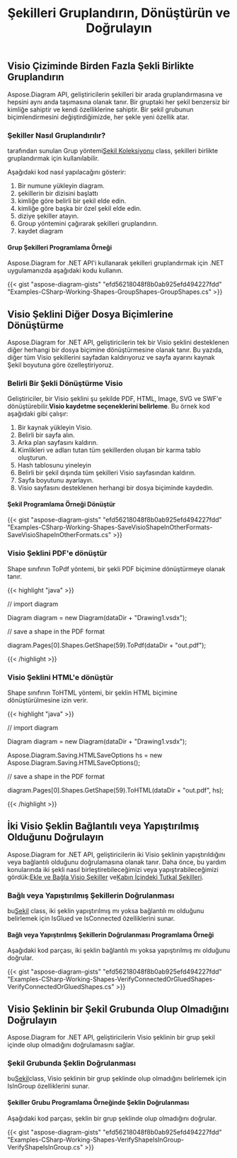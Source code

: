 ﻿---
title: Şekilleri Gruplandırın, Dönüştürün ve Doğrulayın
type: docs
weight: 80
url: /tr/net/group-convert-and-verify-shapes/
description: Bu bölümde şekillerin Aspose.Diagram ile nasıl gruplandırılacağı açıklanmaktadır.
---
## **Visio Çiziminde Birden Fazla Şekli Birlikte Gruplandırın**
Aspose.Diagram API, geliştiricilerin şekilleri bir arada gruplandırmasına ve hepsini aynı anda taşımasına olanak tanır. Bir gruptaki her şekil benzersiz bir kimliğe sahiptir ve kendi özelliklerine sahiptir. Bir şekil grubunun biçimlendirmesini değiştirdiğimizde, her şekle yeni özellik atar.
### **Şekiller Nasıl Gruplandırılır?**
 tarafından sunulan Grup yöntemi[Şekil Koleksiyonu](http://www.aspose.com/api/net/diagram/aspose.diagram/shapecollection) class, şekilleri birlikte gruplandırmak için kullanılabilir.

Aşağıdaki kod nasıl yapılacağını gösterir:

1. Bir numune yükleyin diagram.
1. şekillerin bir dizisini başlattı
1. kimliğe göre belirli bir şekil elde edin.
1. kimliğe göre başka bir özel şekil elde edin.
1. diziye şekiller atayın.
1. Group yöntemini çağırarak şekilleri gruplandırın.
1. kaydet diagram
#### **Grup Şekilleri Programlama Örneği**
Aspose.Diagram for .NET API'i kullanarak şekilleri gruplandırmak için .NET uygulamanızda aşağıdaki kodu kullanın.

{{< gist "aspose-diagram-gists" "efd56218048f8b0ab925efd494227fdd" "Examples-CSharp-Working-Shapes-GroupShapes-GroupShapes.cs" >}}
## **Visio Şeklini Diğer Dosya Biçimlerine Dönüştürme**
Aspose.Diagram for .NET API, geliştiricilerin tek bir Visio şeklini desteklenen diğer herhangi bir dosya biçimine dönüştürmesine olanak tanır. Bu yazıda, diğer tüm Visio şekillerini sayfadan kaldırıyoruz ve sayfa ayarını kaynak Şekil boyutuna göre özelleştiriyoruz.
### **Belirli Bir Şekli Dönüştürme Visio**
 Geliştiriciler, bir Visio şeklini şu şekilde PDF, HTML, Image, SVG ve SWF'e dönüştürebilir.**Visio kaydetme seçeneklerini belirleme**.
Bu örnek kod aşağıdaki gibi çalışır:

1. Bir kaynak yükleyin Visio.
1. Belirli bir sayfa alın.
1. Arka plan sayfasını kaldırın.
1. Kimlikleri ve adları tutan tüm şekillerden oluşan bir karma tablo oluşturun.
1. Hash tablosunu yineleyin
1. Belirli bir şekil dışında tüm şekilleri Visio sayfasından kaldırın.
1. Sayfa boyutunu ayarlayın.
1. Visio sayfasını desteklenen herhangi bir dosya biçiminde kaydedin.
#### **Şekil Programlama Örneği Dönüştür**
{{< gist "aspose-diagram-gists" "efd56218048f8b0ab925efd494227fdd" "Examples-CSharp-Working-Shapes-SaveVisioShapeInOtherFormats-SaveVisioShapeInOtherFormats.cs" >}}
### **Visio Şeklini PDF'e dönüştür**
Shape sınıfının ToPdf yöntemi, bir şekli PDF biçimine dönüştürmeye olanak tanır.

{{< highlight "java" >}}

 // import diagram

Diagram diagram = new Diagram(dataDir + "Drawing1.vsdx");

// save a shape in the PDF format

diagram.Pages[0].Shapes.GetShape(59).ToPdf(dataDir + "out.pdf");

{{< /highlight >}}
### **Visio Şeklini HTML'e dönüştür**
Shape sınıfının ToHTML yöntemi, bir şeklin HTML biçimine dönüştürülmesine izin verir.

{{< highlight "java" >}}

 // import diagram

Diagram diagram = new Diagram(dataDir + "Drawing1.vsdx");

Aspose.Diagram.Saving.HTMLSaveOptions hs = new Aspose.Diagram.Saving.HTMLSaveOptions();

// save a shape in the PDF format

diagram.Pages[0].Shapes.GetShape(59).ToHTML(dataDir + "out.pdf", hs);

{{< /highlight >}}
## **İki Visio Şeklin Bağlantılı veya Yapıştırılmış Olduğunu Doğrulayın**
 Aspose.Diagram for .NET API, geliştiricilerin iki Visio şeklinin yapıştırıldığını veya bağlantılı olduğunu doğrulamasına olanak tanır. Daha önce, bu yardım konularında iki şekli nasıl birleştirebileceğimizi veya yapıştırabileceğimizi gördük:[Ekle ve Bağla Visio Şekiller](https://docs.aspose.com/diagram/net/add-retrieve-copy-and-read-visio-shape-data/) ve[Kabın İçindeki Tutkal Şekilleri](/diagram/tr/net/working-with-shapes-gluing/).
### **Bağlı veya Yapıştırılmış Şekillerin Doğrulanması**
 bu[Şekil](http://www.aspose.com/api/net/diagram/aspose.diagram/shape) class, iki şeklin yapıştırılmış mı yoksa bağlantılı mı olduğunu belirlemek için IsGlued ve IsConnected özelliklerini sunar.
#### **Bağlı veya Yapıştırılmış Şekillerin Doğrulanması Programlama Örneği**
Aşağıdaki kod parçası, iki şeklin bağlantılı mı yoksa yapıştırılmış mı olduğunu doğrular.

{{< gist "aspose-diagram-gists" "efd56218048f8b0ab925efd494227fdd" "Examples-CSharp-Working-Shapes-VerifyConnectedOrGluedShapes-VerifyConnectedOrGluedShapes.cs" >}}
## **Visio Şeklinin bir Şekil Grubunda Olup Olmadığını Doğrulayın**
Aspose.Diagram for .NET API, geliştiricilerin Visio şeklinin bir grup şekil içinde olup olmadığını doğrulamasını sağlar.
### **Şekil Grubunda Şeklin Doğrulanması**
bu[Şekil](http://www.aspose.com/api/net/diagram/aspose.diagram/shape)class, Visio şeklinin bir grup şeklinde olup olmadığını belirlemek için IsInGroup özelliklerini sunar.
#### **Şekiller Grubu Programlama Örneğinde Şeklin Doğrulanması**
Aşağıdaki kod parçası, şeklin bir grup şeklinde olup olmadığını doğrular.

{{< gist "aspose-diagram-gists" "efd56218048f8b0ab925efd494227fdd" "Examples-CSharp-Working-Shapes-VerifyShapeIsInGroup-VerifyShapeIsInGroup.cs" >}}
